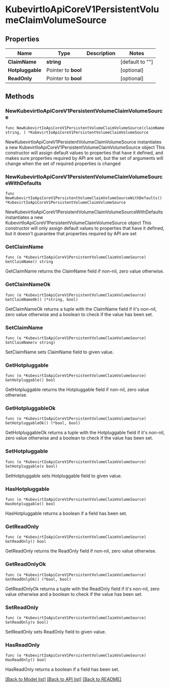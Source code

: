 # KubevirtIoApiCoreV1PersistentVolumeClaimVolumeSource

## Properties

Name | Type | Description | Notes
------------ | ------------- | ------------- | -------------
**ClaimName** | **string** |  | [default to ""]
**Hotpluggable** | Pointer to **bool** |  | [optional] 
**ReadOnly** | Pointer to **bool** |  | [optional] 

## Methods

### NewKubevirtIoApiCoreV1PersistentVolumeClaimVolumeSource

`func NewKubevirtIoApiCoreV1PersistentVolumeClaimVolumeSource(claimName string, ) *KubevirtIoApiCoreV1PersistentVolumeClaimVolumeSource`

NewKubevirtIoApiCoreV1PersistentVolumeClaimVolumeSource instantiates a new KubevirtIoApiCoreV1PersistentVolumeClaimVolumeSource object
This constructor will assign default values to properties that have it defined,
and makes sure properties required by API are set, but the set of arguments
will change when the set of required properties is changed

### NewKubevirtIoApiCoreV1PersistentVolumeClaimVolumeSourceWithDefaults

`func NewKubevirtIoApiCoreV1PersistentVolumeClaimVolumeSourceWithDefaults() *KubevirtIoApiCoreV1PersistentVolumeClaimVolumeSource`

NewKubevirtIoApiCoreV1PersistentVolumeClaimVolumeSourceWithDefaults instantiates a new KubevirtIoApiCoreV1PersistentVolumeClaimVolumeSource object
This constructor will only assign default values to properties that have it defined,
but it doesn't guarantee that properties required by API are set

### GetClaimName

`func (o *KubevirtIoApiCoreV1PersistentVolumeClaimVolumeSource) GetClaimName() string`

GetClaimName returns the ClaimName field if non-nil, zero value otherwise.

### GetClaimNameOk

`func (o *KubevirtIoApiCoreV1PersistentVolumeClaimVolumeSource) GetClaimNameOk() (*string, bool)`

GetClaimNameOk returns a tuple with the ClaimName field if it's non-nil, zero value otherwise
and a boolean to check if the value has been set.

### SetClaimName

`func (o *KubevirtIoApiCoreV1PersistentVolumeClaimVolumeSource) SetClaimName(v string)`

SetClaimName sets ClaimName field to given value.


### GetHotpluggable

`func (o *KubevirtIoApiCoreV1PersistentVolumeClaimVolumeSource) GetHotpluggable() bool`

GetHotpluggable returns the Hotpluggable field if non-nil, zero value otherwise.

### GetHotpluggableOk

`func (o *KubevirtIoApiCoreV1PersistentVolumeClaimVolumeSource) GetHotpluggableOk() (*bool, bool)`

GetHotpluggableOk returns a tuple with the Hotpluggable field if it's non-nil, zero value otherwise
and a boolean to check if the value has been set.

### SetHotpluggable

`func (o *KubevirtIoApiCoreV1PersistentVolumeClaimVolumeSource) SetHotpluggable(v bool)`

SetHotpluggable sets Hotpluggable field to given value.

### HasHotpluggable

`func (o *KubevirtIoApiCoreV1PersistentVolumeClaimVolumeSource) HasHotpluggable() bool`

HasHotpluggable returns a boolean if a field has been set.

### GetReadOnly

`func (o *KubevirtIoApiCoreV1PersistentVolumeClaimVolumeSource) GetReadOnly() bool`

GetReadOnly returns the ReadOnly field if non-nil, zero value otherwise.

### GetReadOnlyOk

`func (o *KubevirtIoApiCoreV1PersistentVolumeClaimVolumeSource) GetReadOnlyOk() (*bool, bool)`

GetReadOnlyOk returns a tuple with the ReadOnly field if it's non-nil, zero value otherwise
and a boolean to check if the value has been set.

### SetReadOnly

`func (o *KubevirtIoApiCoreV1PersistentVolumeClaimVolumeSource) SetReadOnly(v bool)`

SetReadOnly sets ReadOnly field to given value.

### HasReadOnly

`func (o *KubevirtIoApiCoreV1PersistentVolumeClaimVolumeSource) HasReadOnly() bool`

HasReadOnly returns a boolean if a field has been set.


[[Back to Model list]](../README.md#documentation-for-models) [[Back to API list]](../README.md#documentation-for-api-endpoints) [[Back to README]](../README.md)


